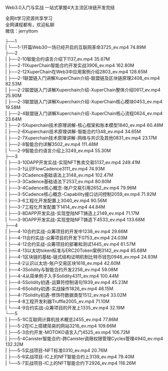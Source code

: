 Web3.0入门与实战 一站式掌握4大主流区块链开发完结

全网it学习资源共享学习<br>全网课程都有，欢迎私聊<br>微信：jerryttom<br>

├──1<br> | └──1-1开篇Web30一场已经开启的互联网革命3725_ev.mp4 74.89M<br> ├──2<br> | ├──2-10智能合约语言介绍下1137_ev.mp4 35.67M<br> | ├──2-11XuperChain智能合约开发实战3906_ev.mp4 162.80M<br> | ├──2-12XuperChain在Web3中应用案例介绍2803_ev.mp4 128.65M<br> | ├──2-1联盟链入门讲解XuperChain介绍-联盟链及区块链原理2408_ev.mp4 82.53M<br> | ├──2-2联盟链入门讲解Xuperchain介绍-XuperChain整体介绍0617_ev.mp4 25.90M<br> | ├──2-3联盟链入门讲解Xuperchain介绍-XuperChain核心模块0453_ev.mp4 19.58M<br> | ├──2-4联盟链入门讲解Xuperchain介绍-XuperChain核心流程0624_ev.mp4 23.64M<br> | ├──2-5Xuperchain技术原理讲解-核心框架和账本模型1840_ev.mp4 60.48M<br> | ├──2-6Xuperchain技术原理讲解-智能合约1348_ev.mp4 34.65M<br> | ├──2-7Xuperchain技术原理讲解-网络与共识及其他0831_ev.mp4 23.17M<br> | ├──2-8智能合约详解3502_ev.mp4 111.48M<br> | └──2-9智能合约语言介绍上3249_ev.mp4 55.30M<br> ├──3<br> | ├──3-10DAPP开发实战-实现NFT售卖交易5137_ev.mp4 249.41M<br> | ├──3-1认识FlowCadence3111_ev.mp4 74.93M<br> | ├──3-2Cadence基础语法上3148_ev.mp4 102.47M<br> | ├──3-3Cadence基础语法下2537_ev.mp4 80.60M<br> | ├──3-4Cadence核心概念-账户交易引用2652_ev.mp4 79.96M<br> | ├──3-5Cadence核心概念-Capability接口访问控制2059_ev.mp4 71.92M<br> | ├──3-6工程化开发配置上3040_ev.mp4 90.56M<br> | ├──3-7工程化开发配置下1414_ev.mp4 44.84M<br> | ├──3-8DAPP开发实战-实现登陆NFT铸造上2149_ev.mp4 71.17M<br> | └──3-9DAPP开发实战-实现登陆NFT铸造下4533_ev.mp4 133.68M<br> ├──4<br> | ├──4-10合约实战-众筹项目的开发中1238_ev.mp4 29.66M<br> | ├──4-11合约实战-众筹项目的开发下0753_ev.mp4 24.03M<br> | ├──4-12合约实战-众筹项目的部署和测试1445_ev.mp4 61.57M<br> | ├──4-13以太坊token标准与ERC20Token案例3142_ev.mp4 85.68M<br> | ├──4-1区块链的基础-链式结构证明机制比特币钱包0948_ev.mp4 24.93M<br> | ├──4-2认识以太坊-账户交易区块1616_ev.mp4 42.60M<br> | ├──4-3Solidity与智能合约开发2258_ev.mp4 59.08M<br> | ├──4-4从简单例子入手Solidity4311_ev.mp4 100.44M<br> | ├──4-5Solidity初遇-运算符控制语句1939_ev.mp4 45.23M<br> | ├──4-6Solidity初遇-实战操作1826_ev.mp4 46.15M<br> | ├──4-7Solidity初遇-修饰符数据类型1512_ev.mp4 33.02M<br> | ├──4-8工程开发利器Truffle2005_ev.mp4 71.10M<br> | └──4-9合约实战-众筹项目的开发上1335_ev.mp4 32.19M<br> └──5<br> | ├──5-1IC互联网计算机技术概览2455_ev.mp4 77.86M<br> | ├──5-2在IC上搭建简易的网站3216_ev.mp4 109.66M<br> | ├──5-3合约开发-MOTOKO语言入门4525_ev.mp4 106.72M<br> | ├──5-4Canister智能合约-跨Canister调用权限管理Cycles管理4940_ev.mp4 132.32M<br> | ├──5-5实战项目-NFT标准0310_ev.mp4 20.76M<br> | ├──5-6实战项目-IC上的NFT智能合约上3139_ev.mp4 79.40M<br> | └──5-7实战项目-IC上的NFT智能合约下2926_ev.mp4 118.26M